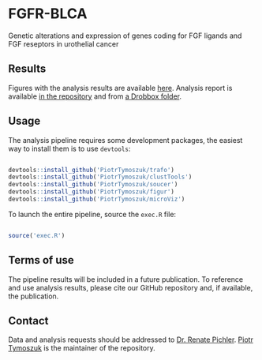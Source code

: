 # FGFR-BLCA
Genetic alterations and expression of genes coding for FGF ligands and FGF reseptors in urothelial cancer

## Results

Figures with the analysis results are available [here](https://github.com/PiotrTymoszuk/FGFR-BLCA/tree/main/report/figures).
Analysis report is available [in the repository](https://github.com/PiotrTymoszuk/FGFR-BLCA/tree/main/report) and from [a Drobbox folder](https://www.dropbox.com/scl/fo/q79r54u1ng0g31wwam6yl/AJm-THPjz8EuYVpi-y9k1dA?rlkey=lxrqv5vqifspdh27crys7ubpc&dl=0).

## Usage

The analysis pipeline requires some development packages, the easiest way to install them is to use `devtools`:

```r

devtools::install_github('PiotrTymoszuk/trafo')
devtools::install_github('PiotrTymoszuk/clustTools')
devtools::install_github('PiotrTymoszuk/soucer')
devtools::install_github('PiotrTymoszuk/figur')
devtools::install_github('PiotrTymoszuk/microViz')

```
To launch the entire pipeline, source the `exec.R` file:

```r

source('exec.R')

```

## Terms of use

The pipeline results will be included in a future publication. To reference and use analysis results, please cite our GitHub repository and, if available, the publication. 

## Contact

Data and analysis requests should be addressed to [Dr. Renate Pichler](mailto:renate.pichler@i-med.ac.at). [Piotr Tymoszuk](mailto:piotr.s.tymoszuk@gmail.com) is the maintainer of the repository.
